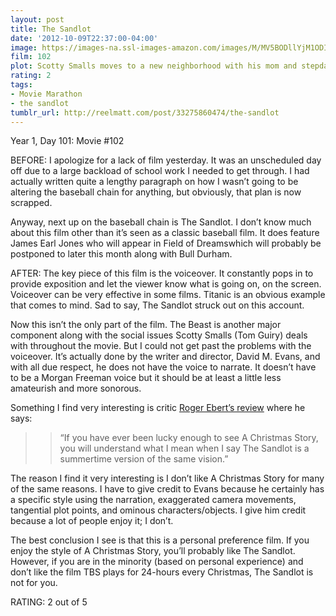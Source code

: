 ```yaml
---
layout: post
title: The Sandlot
date: '2012-10-09T22:37:00-04:00'
image: https://images-na.ssl-images-amazon.com/images/M/MV5BODllYjM1ODItYjBmOC00MzkwLWJmM2YtMjMyZDU3MGJhNjc4L2ltYWdlL2ltYWdlXkEyXkFqcGdeQXVyMTQxNzMzNDI@._V1_UX182_CR0,0,182,268_AL_.jpg
film: 102
plot: Scotty Smalls moves to a new neighborhood with his mom and stepdad, and wants to learn to play baseball.
rating: 2
tags:
- Movie Marathon
- the sandlot
tumblr_url: http://reelmatt.com/post/33275860474/the-sandlot
---
```


Year 1, Day 101: Movie #102

BEFORE: I apologize for a lack of film yesterday. It was an unscheduled day off due to a large backload of school work I needed to get through. I had actually written quite a lengthy paragraph on how I wasn’t going to be altering the baseball chain for anything, but obviously, that plan is now scrapped.

Anyway, next up on the baseball chain is The Sandlot. I don’t know much about this film other than it’s seen as a classic baseball film. It does feature James Earl Jones who will appear in Field of Dreamswhich will probably be postponed to later this month along with Bull Durham.

AFTER: The key piece of this film is the voiceover. It constantly pops in to provide exposition and let the viewer know what is going on, on the screen. Voiceover can be very effective in some films. Titanic is an obvious example that comes to mind. Sad to say, The Sandlot struck out on this account.

Now this isn’t the only part of the film. The Beast is another major component along with the social issues Scotty Smalls (Tom Guiry) deals with throughout the movie. But I could not get past the problems with the voiceover. It’s actually done by the writer and director, David M. Evans, and with all due respect, he does not have the voice to narrate. It doesn’t have to be a Morgan Freeman voice but it should be at least a little less amateurish and more sonorous.

Something I find very interesting is critic [Roger Ebert’s review][1] where he says:

>>“If you have ever been lucky enough to see A Christmas Story, you will understand what I mean when I say The Sandlot is a summertime version of the same vision.”

The reason I find it very interesting is I don’t like A Christmas Story for many of the same reasons. I have to give credit to Evans because he certainly has a specific style using the narration, exaggerated camera movements, tangential plot points, and ominous characters/objects. I give him credit because a lot of people enjoy it; I don’t.

The best conclusion I see is that this is a personal preference film. If you enjoy the style of A Christmas Story, you’ll probably like The Sandlot. However, if you are in the minority (based on personal experience) and don’t like the film TBS plays for 24-hours every Christmas, The Sandlot is not for you.

RATING: 2 out of 5

[1]: https://www.rogerebert.com/reviews/the-sandlot-1993